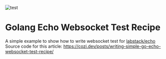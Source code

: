 ![test](https://github.com/tungquach/go-echo-websocket-test-recipe/workflows/test/badge.svg)
# Golang Echo Websocket Test Recipe

A simple example to show how to write websocket test for [labstack/echo](https://github.com/labstack/echo) \
Source code for this article: https://cozi.dev/posts/writing-simple-go-echo-websocket-test-recipe/
